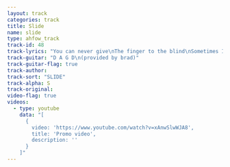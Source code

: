 ```yaml
---
layout: track
categories: track
title: Slide
name: slide
type: ahfow_track
track-id: 48
track-lyrics: "You can never give\nThe finger to the blind\nSometimes I act so stupid\nBut you never seem to mind\n\nThat's no way to be\nLaughing at the deaf\nI know that I repeat myself\nWhen I got nothing left\n\nBut you know\nHidden thoughts\nPoison life, poison life\nYeah you know\nHidden feelings\nYou steal from yourself\n\nSoho has the boots\nNoho's got the crack\nNew England has the foliage\nBut I'm not goin back\n\nYou tell me that I'm good\nI know that I was bad\nYou made me feel so guilty\nI can't remember what I had\n\nBut you know\nHidden thoughts\nPoison life, poison life\nYeah you know\nHidden feelings\nYou steal from yourself"
track-guitar: "D A G D\n(provided by brad)"
track-guitar-flag: true
track-author: 
track-sort: "SLIDE"
track-alpha: S
track-original: 
video-flag: true
videos:
  - type: youtube
    data: "[
      { 
        video: 'https://www.youtube.com/watch?v=xAnwSlwWJA8',
        title: 'Promo video',
        description: ''
      }
    ]"
---
```

